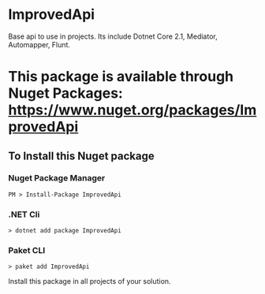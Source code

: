 # ImprovedApi
Base api to use in projects. Its include Dotnet Core 2.1, Mediator, Automapper, Flunt.

# This package is available through Nuget Packages: https://www.nuget.org/packages/ImprovedApi
## To Install this Nuget package
### Nuget Package Manager
`PM > Install-Package ImprovedApi`
### .NET Cli
`> dotnet add package ImprovedApi`
### Paket CLI
`> paket add ImprovedApi`

Install this package in all projects of your solution.
